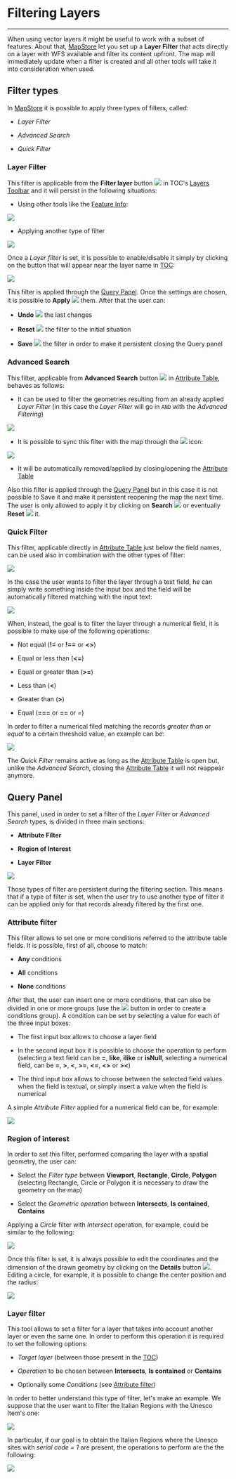 # Filtering Layers
******************

When using vector layers it might be useful to work with a subset of features. About that, [MapStore](https://mapstore.geo-solutions.it/mapstore/#/) let you set up a **Layer Filter** that acts directly on a layer with WFS available and filter its content upfront.
The map will immediately update when a filter is created and all other tools will take it into consideration when used.

## Filter types

In [MapStore](https://mapstore.geo-solutions.it/mapstore/#/) it is possible to apply three types of filters, called:

* *Layer Filter*

* *Advanced Search*

* *Quick Filter*

### Layer Filter

This filter is applicable from the **Filter layer** button <img src="../img/button/filter-layer.jpg" class="ms-docbutton"/> in TOC's [Layers Toolbar](toc.md#toolbar-options) and it will persist in the following situations:

* Using other tools like the [Feature Info](side-bar.md#identify-tool):

<img src="../img/filtering-layers/get_filtered_features_info.gif" class="ms-docimage"/>

* Applying another type of filter

<img src="../img/filtering-layers/filtered_advanced_filtering.gif" class="ms-docimage"/>

Once a *Layer filter* is set, it is possible to enable/disable it simply by clicking on the button that will appear near the layer name in [TOC](toc.md):

<img src="../img/filtering-layers/toogle-layer.jpg" class="ms-docimage" style="max-width:300px;"/>

This filter is applied through the [Query Panel](filtering-layers.md#query-panel). Once the settings are chosen, it is possible to **Apply** <img src="../img/button/apply_button.jpg" class="ms-docbutton"/> them. After that the user can:

* **Undo** <img src="../img/button/undo_button.jpg" class="ms-docbutton"/> the last changes

* **Reset** <img src="../img/button/reset_button.jpg" class="ms-docbutton"/> the filter to the initial situation

* **Save** <img src="../img/button/save_button.jpg" class="ms-docbutton"/> the filter in order to make it persistent closing the Query panel 

### Advanced Search

This filter, applicable from **Advanced Search** button <img src="../img/button/advanced-search.jpg" class="ms-docbutton"/> in [Attribute Table](attributes-table.md), behaves as follows:

* It can be used to filter the geometries resulting from an already applied *Layer Filter* (in this case the *Layer Filter* will go in `AND` with the *Advanced Filtering*)

<img src="../img/filtering-layers/filtered_features_grid.jpg" class="ms-docimage"/>

* It is possible to sync this filter with the map through the <img src="../img/button/sync.jpg" class="ms-docbutton"/> icon:

<img src="../img/filtering-layers/ar_sync.gif" class="ms-docimage" style="max-width:500px;"/>

* It will be automatically removed/applied by closing/opening the [Attribute Table](attributes-table.md)

Also this filter is applied through the [Query Panel](filtering-layers.md#query-panel) but in this case it is not possible to Save it and make it persistent reopening the map the next time. The user is only allowed to apply it by clicking on **Search** <img src="../img/button/search.jpg" class="ms-docbutton"/> or eventually **Reset** <img src="../img/button/reset_button.jpg" class="ms-docbutton"/> it.

### Quick Filter

This filter, applicable directly in [Attribute Table](attributes-table.md) just below the field names, can be used also in combination with the other types of filter:

<img src="../img/filtering-layers/filtered_quick_filter.gif" class="ms-docimage"/>

In the case the user wants to filter the layer through a text field, he can simply write something inside the input box and the field will be automatically filtered matching with the input text:

<img src="../img/filtering-layers/attribute-table-quick-filter-1.jpg" class="ms-docimage"/>

When, instead, the goal is to filter the layer through a numerical field, it is possible to make use of the following operations:

* Not equal (**!=** or **!==** or **<>**)

* Equal or less than (**<=**)

* Equal or greater than (**>=**)

* Less than (**<**)

* Greater than (**>**)

* Equal (**===** or **==** or *=*)

In order to filter a numerical filed matching the records *greater than* or *equal* to a certain threshold value, an example can be:

<img src="../img/filtering-layers/attribute-table-quick-filter-3.jpg" class="ms-docimage"/>

The *Quick Filter* remains active as long as the [Attribute Table](attributes-table.md) is open but, unlike the *Advanced Search*, closing the [Attribute Table](attributes-table.md) it will not reappear anymore.

## Query Panel

This panel, used in order to set a filter of the *Layer Filter* or *Advanced Search* types, is divided in three main sections:

* **Attribute Filter**

* **Region of Interest**

* **Layer Filter**

<img src="../img/filtering-layers/query-panel.jpg" class="ms-docimage" style="max-width:500px;"/>

Those types of filter are persistent during the filtering section. This means that if a type of filter is set, when the user try to use another type of filter it can be applied only for that records already filtered by the first one.

### Attribute filter

This filter allows to set one or more conditions referred to the attribute table fields. It is possible, first of all, choose to match: 

* **Any** conditions

* **All** conditions 

* **None** conditions

After that, the user can insert one or more conditions, that can also be divided in one or more groups (use the <img src="../img/button/cond_group.jpg" class="ms-docbutton"/> button in order to create a conditions group). A condition can be set by selecting a value for each of the three input boxes:

* The first input box allows to choose a layer field

* In the second input box it is possible to choose the operation to perform (selecting a text field can be **=**, **like**, **ilike** or **isNull**, selecting a numerical field, can be **=**, **>**, **<**, **>=**, **<=**, **<>** or **><**)

* The third input box allows to choose between the selected field values when the field is textual, or simply insert a value when the field is numerical

A simple *Attribute Filter* applied for a numerical field can be, for example:

<img src="../img/filtering-layers/att_filter.gif" class="ms-docimage" style="max-width:600px;"/>

### Region of interest

In order to set this filter, performed comparing the layer with a spatial geometry, the user can:

* Select the *Filter type* between **Viewport**, **Rectangle**, **Circle**, **Polygon** (selecting Rectangle, Circle or Polygon it is necessary to draw the geometry on the map)

* Select the *Geometric operation* between **Intersects**, **Is contained**, **Contains**

Applying a *Circle* filter with *Intersect* operation, for example, could be similar to the following:

<img src="../img/filtering-layers/geom_filter.gif" class="ms-docimage" style="max-width:600px;"/>

Once this filter is set, it is always possible to edit the coordinates and the dimension of the drawn geometry by clicking on the **Details** button <img src="../img/button/edit-icon-1.jpg" class="ms-docbutton"/>. Editing a circle, for example, it is possible to change the center position and the radius:

<img src="../img/filtering-layers/edit_geom.jpg" class="ms-docimage" style="max-width:500px;"/>

### Layer filter

This tool allows to set a filter for a layer that takes into account another layer or even the same one. In order to perform this operation it is required to set the following options:

* *Target layer* (between those present in the [TOC](toc.md))

* *Operation* to be chosen between **Intersects**, **Is contained** or **Contains** 

* Optionally some *Conditions* (see [Attribute filter](filtering-layers.md#attribute-filter))

In order to better understand this type of filter, let's make an example. We suppose that the user want to filter the Italian Regions with the Unesco Item's one:

<img src="../img/filtering-layers/layer-filter-1.jpg" class="ms-docimage" style="max-width:500px;"/>

In particular, if our goal is to obtain the Italian Regions where the Unesco sites with *serial code = 1* are present, the operations to perform are the the following:

<img src="../img/filtering-layers/layer_filter.gif" class="ms-docimage"/>
